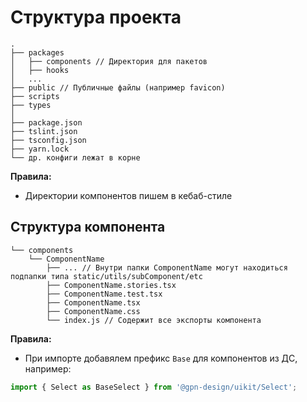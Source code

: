 # Структура проекта

    .
    ├── packages
    │   ├── components // Директория для пакетов
    │   ├── hooks
    │   ...
    ├── public // Публичные файлы (например favicon)
    ├── scripts
    ├── types
    │
    ├── package.json
    ├── tslint.json
    ├── tsconfig.json
    ├── yarn.lock
    └── др. конфиги лежат в корне

**Правила:**

- Директории компонентов пишем в кебаб-стиле

## Структура компонента

    └── components
        └── ComponentName
            ├── ... // Внутри папки ComponentName могут находиться подпапки типа static/utils/subComponent/etc
            ├── ComponentName.stories.tsx
            ├── ComponentName.test.tsx
            ├── ComponentName.tsx
            ├── ComponentName.css
            └── index.js // Содержит все экспорты компонента

**Правила:**

- При импорте добавялем префикс `Base` для компонентов из ДС, например:

```js
import { Select as BaseSelect } from '@gpn-design/uikit/Select';
```
